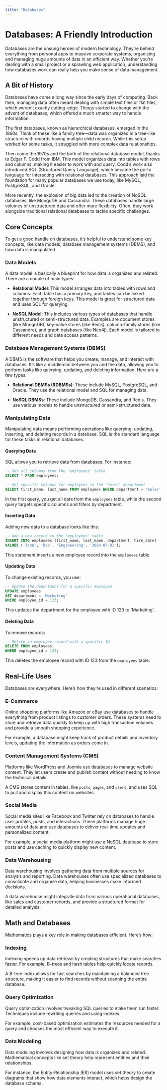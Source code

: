 ```yaml
---
title: "Databases"
---
```


# Databases: A Friendly Introduction

Databases are the unsung heroes of modern technology. They’re behind everything from personal apps to massive corporate systems, organizing and managing huge amounts of data in an efficient way. Whether you’re dealing with a small project or a sprawling web application, understanding how databases work can really help you make sense of data management.

## A Bit of History

Databases have come a long way since the early days of computing. Back then, managing data often meant dealing with simple text files or flat files, which weren’t exactly cutting-edge. Things started to change with the advent of databases, which offered a much smarter way to handle information.

The first databases, known as hierarchical databases, emerged in the 1960s. Think of these like a family tree—data was organized in a tree-like structure with records having multiple child records. While this setup worked for some tasks, it struggled with more complex data relationships.

Then came the 1970s and the birth of the relational database model, thanks to Edgar F. Codd from IBM. This model organizes data into tables with rows and columns, making it easier to work with and query. Codd’s work also introduced SQL (Structured Query Language), which became the go-to language for interacting with relational databases. This approach laid the foundation for many popular databases we use today, like MySQL, PostgreSQL, and Oracle.

More recently, the explosion of big data led to the creation of NoSQL databases, like MongoDB and Cassandra. These databases handle large volumes of unstructured data and offer more flexibility. Often, they work alongside traditional relational databases to tackle specific challenges.

## Core Concepts

To get a good handle on databases, it’s helpful to understand some key concepts, like data models, database management systems (DBMS), and how data is manipulated.

### Data Models

A data model is basically a blueprint for how data is organized and related. There are a couple of main types:

- **Relational Model**: This model arranges data into tables with rows and columns. Each table has a primary key, and tables can be linked together through foreign keys. This model is great for structured data and uses SQL for querying.

- **NoSQL Model**: This includes various types of databases that handle unstructured or semi-structured data. Examples are document stores (like MongoDB), key-value stores (like Redis), column-family stores (like Cassandra), and graph databases (like Neo4j). Each model is tailored to different needs and data access patterns.

### Database Management Systems (DBMS)

A DBMS is the software that helps you create, manage, and interact with databases. It’s like a middleman between you and the data, allowing you to perform tasks like querying, updating, and deleting information. Here are a few types:

- **Relational DBMSs (RDBMSs)**: These include MySQL, PostgreSQL, and Oracle. They use the relational model and SQL for managing data.

- **NoSQL DBMSs**: These include MongoDB, Cassandra, and Redis. They use various models to handle unstructured or semi-structured data.

### Manipulating Data

Manipulating data means performing operations like querying, updating, inserting, and deleting records in a database. SQL is the standard language for these tasks in relational databases.

#### Querying Data

SQL allows you to retrieve data from databases. For instance:

```sql
-- Get all columns from the 'employees' table
SELECT * FROM employees;

-- Get specific columns for employees in the 'Sales' department
SELECT first_name, last_name FROM employees WHERE department = 'Sales';
```

In the first query, you get all data from the `employees` table, while the second query targets specific columns and filters by department.

#### Inserting Data

Adding new data to a database looks like this:

```sql
-- Add a new record to the 'employees' table
INSERT INTO employees (first_name, last_name, department, hire_date)
VALUES ('John', 'Doe', 'Engineering', '2024-07-01');
```

This statement inserts a new employee record into the `employees` table.

#### Updating Data

To change existing records, you use:

```sql
-- Update the department for a specific employee
UPDATE employees
SET department = 'Marketing'
WHERE employee_id = 123;
```

This updates the department for the employee with ID 123 to 'Marketing'.

#### Deleting Data

To remove records:

```sql
-- Delete an employee record with a specific ID
DELETE FROM employees
WHERE employee_id = 123;
```

This deletes the employee record with ID 123 from the `employees` table.

## Real-Life Uses

Databases are everywhere. Here’s how they’re used in different scenarios:

### E-Commerce

Online shopping platforms like Amazon or eBay use databases to handle everything from product listings to customer orders. These systems need to store and retrieve data quickly to keep up with high transaction volumes and provide a smooth shopping experience.

For example, a database might keep track of product details and inventory levels, updating the information as orders come in.

### Content Management Systems (CMS)

Platforms like WordPress and Joomla use databases to manage website content. They let users create and publish content without needing to know the technical details.

A CMS stores content in tables, like `posts`, `pages`, and `users`, and uses SQL to pull and display this content on websites.

### Social Media

Social media sites like Facebook and Twitter rely on databases to handle user profiles, posts, and interactions. These platforms manage huge amounts of data and use databases to deliver real-time updates and personalized content.

For example, a social media platform might use a NoSQL database to store posts and use caching to quickly display new content.

### Data Warehousing

Data warehousing involves gathering data from multiple sources for analysis and reporting. Data warehouses often use specialized databases to consolidate and organize data, helping businesses make informed decisions.

A data warehouse might integrate data from various operational databases, like sales and customer records, and provide a structured format for detailed analysis.

## Math and Databases

Mathematics plays a key role in making databases efficient. Here’s how:

### Indexing

Indexing speeds up data retrieval by creating structures that make searches faster. For example, B-trees and hash tables help quickly locate records.

A B-tree index allows for fast searches by maintaining a balanced tree structure, making it easier to find records without scanning the entire database.

### Query Optimization

Query optimization involves tweaking SQL queries to make them run faster. Techniques include rewriting queries and using indexes.

For example, cost-based optimization estimates the resources needed for a query and chooses the most efficient way to execute it.

### Data Modeling

Data modeling involves designing how data is organized and related. Mathematical concepts like set theory help represent entities and their relationships.

For instance, the Entity-Relationship (ER) model uses set theory to create diagrams that show how data elements interact, which helps design the database schema.